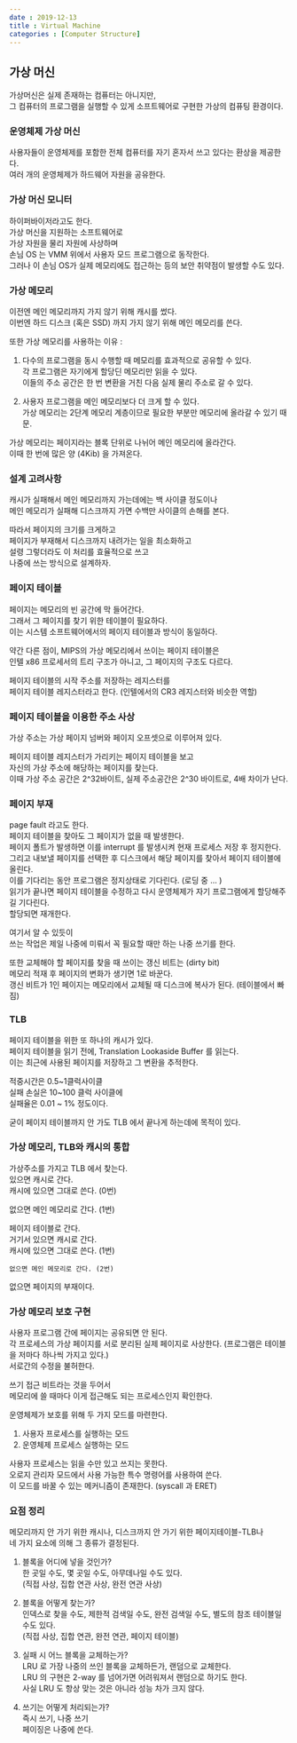 ```yaml
---
date : 2019-12-13
title : Virtual Machine
categories : [Computer Structure]
---
```


## 가상 머신

가상머신은 실제 존재하는 컴퓨터는 아니지만,  
그 컴퓨터의 프로그램을 실행할 수 있게 소프트웨어로 구현한 가상의 컴퓨팅 환경이다.  

### 운영체제 가상 머신 

사용자들이 운영체제를 포함한 전체 컴퓨터를 자기 혼자서 쓰고 있다는 환상을 제공한다.  
여러 개의 운영체제가 하드웨어 자원을 공유한다.  

### 가상 머신 모니터  

하이퍼바이저라고도 한다.  
가상 머신을 지원하는 소프트웨어로  
가상 자원을 물리 자원에 사상하며  
손님 OS 는 VMM 위에서 사용자 모드 프로그램으로 동작한다.  
그러나 이 손님 OS가 실제 메모리에도 접근하는 등의 보안 취약점이 발생할 수도 있다.  

### 가상 메모리 

이전엔 메인 메모리까지 가지 않기 위해 캐시를 썼다.  
이번엔 하드 디스크 (혹은 SSD) 까지 가지 않기 위해 메인 메모리를 쓴다.  

또한 가상 메모리를 사용하는 이유 :  
1. 다수의 프로그램을 동시 수행할 때 메모리를 효과적으로 공유할 수 있다.  
각 프로그램은 자기에게 할당딘 메모리만 읽을 수 있다.  
이들의 주소 공간은 한 번 변환을 거친 다음 실제 물리 주소로 갈 수 있다.  

2. 사용자 프로그램을 메인 메모리보다 더 크게 할 수 있다.  
가상 메모리는 2단계 메모리 계층이므로 필요한 부분만 메모리에 올라갈 수 있기 때문.  

가상 메모리는 페이지라는 블록 단위로 나뉘어 메인 메모리에 올라간다.  
이때 한 번에 많은 양 (4Kib) 을 가져온다.  

### 설계 고려사항

캐시가 실패해서 메인 메모리까지 가는데에는 백 사이클 정도이나  
메인 메모리가 실패해 디스크까지 가면 수백만 사이클의 손해를 본다.  

따라서 페이지의 크기를 크게하고  
페이지가 부재해서 디스크까지 내려가는 일을 최소화하고  
설령 그렇더라도 이 처리를 효율적으로 쓰고  
나중에 쓰는 방식으로 설계하자.  


### 페이지 테이블 

페이지는 메모리의 빈 공간에 막 들어간다.  
그래서 그 페이지를 찾기 위한 테이블이 필요하다.  
이는 시스템 소프트웨어에서의 페이지 테이블과 방식이 동일하다.  

약간 다른 점이, MIPS의 가상 메모리에서 쓰이는 페이지 테이블은  
인텔 x86 프로세서의 트리 구조가 아니고, 그 페이지의 구조도 다르다.  

페이지 테이블의 시작 주소를 저장하는 레지스터를  
페이지 테이블 레지스터라고 한다. (인텔에서의 CR3 레지스터와 비슷한 역할)  

### 페이지 테이블을 이용한 주소 사상

가상 주소는 가상 페이지 넘버와 페이지 오프셋으로 이루어져 있다.  

페이지 테이블 레지스터가 가리키는 페이지 테이블을 보고  
자신의 가상 주소에 해당하는 페이지를 찾는다.  
이때 가상 주소 공간은 2^32바이트, 실제 주소공간은 2^30 바이트로, 4배 차이가 난다.  

### 페이지 부재

page fault 라고도 한다.  
페이지 테이블을 찾아도 그 페이지가 없을 때 발생한다.  
페이지 폴트가 발생하면 이를 interrupt 를 발생시켜 현재 프로세스 저장 후 정지한다.  
그리고 내보낼 페이지를 선택한 후
디스크에서 해당 페이지를 찾아서 페이지 테이블에 올린다.  
이를 기다리는 동안 프로그램은 정지상태로 기다린다. (로딩 중 ... )  
읽기가 끝나면 페이지 테이블을 수정하고 다시 운영체제가 자기 프로그램에게 할당해주길 기다린다.  
할당되면 재개한다.  

여기서 알 수 있듯이  
쓰는 작업은 제일 나중에 미뤄서 꼭 필요할 때만 하는 나중 쓰기를 한다.  

또한 교체해야 할 페이지를 찾을 때 쓰이는 갱신 비트는 (dirty bit)  
메모리 적재 후 페이지의 변화가 생기면 1로 바꾼다.  
갱신 비트가 1인 페이지는 메모리에서 교체될 때 디스크에 복사가 된다. (테이블에서 빠짐)  


### TLB

페이지 테이블을 위한 또 하나의 캐시가 있다.  
페이지 테이블을 읽기 전에, Translation Lookaside Buffer 를 읽는다.  
이는 최근에 사용된 페이지를 저장하고 그 변환을 추적한다.  

적중시간은 0.5~1클럭사이클  
실패 손실은 10~100 클럭 사이클에  
실패율은 0.01 ~ 1% 정도이다.  

굳이 페이지 테이블까지 안 가도 TLB 에서 끝나게 하는데에 목적이 있다.  


### 가상 메모리, TLB와 캐시의 통합  

가상주소를 가지고 TLB 에서 찾는다.  
있으면 캐시로 간다.  
  캐시에 있으면 그대로 쓴다. (0번)  
  
  없으면 메인 메모리로 간다. (1번)  


페이지 테이블로 간다.  
  거기서 있으면 캐시로 간다.  
    캐시에 있으면 그대로 쓴다. (1번)  
    
    없으면 메인 메모리로 간다. (2번)   


  없으면 페이지의 부재이다.  
  
  
### 가상 메모리 보호 구현

사용자 프로그램 간에 페이지는 공유되면 안 된다.  
각 프로세스의 가상 페이지를 서로 분리된 실제 페이지로 사상한다. (프로그램은 테이블을 저마다 하나씩 가지고 있다.)  
서로간의 수정을 불허한다.  

쓰기 접근 비트라는 것을 두어서  
메모리에 쓸 때마다 이게 접근해도 되는 프로세스인지 확인한다.  

운영체제가 보호를 위해 두 가지 모드를 마련한다.  

1. 사용자 프로세스를 실행하는 모드  
2. 운영체제 프로세스 실행하는 모드  

사용자 프로세스는 읽을 수만 있고 쓰지는 못한다.  
오로지 관리자 모드에서 사용 가능한 특수 명령어를 사용하여 쓴다.  
이 모드를 바꿀 수 있는 메커니즘이 존재한다. (syscall 과 ERET)  


### 요점 정리

메모리까지 안 가기 위한 캐시나, 디스크까지 안 가기 위한 페이지테이블-TLB나  
네 가지 요소에 의해 그 종류가 결정된다.  

1. 블록을 어디에 넣을 것인가?  
한 곳일 수도, 몇 곳일 수도, 아무데나일 수도 있다.  
(직접 사상, 집합 연관 사상, 완전 연관 사상)  

2. 블록을 어떻게 찾는가?  
인덱스로 찾을 수도, 제한적 검색일 수도, 완전 검색일 수도, 별도의 참조 테이블일 수도 있다.  
(직접 사상, 집합 연관, 완전 연관, 페이지 테이블)  

3. 실패 시 어느 블록을 교체하는가?  
LRU 로 가장 나중의 쓰인 블록을 교체하든가, 랜덤으로 교체한다.  
LRU 의 구현은 2-way 를 넘어가면 어려워져서 랜덤으로 하기도 한다.  
사실 LRU 도 항상 맞는 것은 아니라 성능 차가 크지 않다.  

4. 쓰기는 어떻게 처리되는가?  
즉시 쓰기, 나중 쓰기  
페이징은 나중에 쓴다.  

